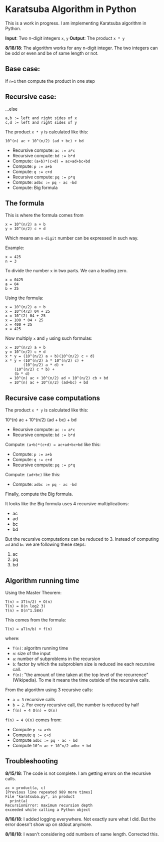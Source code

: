 # Karatsuba Algorithm in Python

This is a work in progress. I am implementing Karatsuba algorithm in Python.

**Input**: Two n-digit integers `x`, `y`
**Output**: The product `x * y`

**8/18/18**: The algorithm works for any n-digit integer. The two integers can be odd or even and be of same length or not.

## Base case:

If `n=1` then compute the product in one step

## Recursive case:

...else

    a,b := left and right sides of x
    c,d := left and right sides of y

The product `x * y` is calculated like this:

    10^(n) ac + 10^(n/2) (ad + bc) + bd

* Recursive compute: `ac := a*c`
* Recursive compute: `bd := b*d`
* Compute: `(a+b)*(c+d) = ac+ad+bc+bd`
* Compute: `p := a+b`
* Compute: `q := c+d`
* Recursive compute: `pq := p*q`
* Compute: `adbc := pq - ac -bd`
* Compute: Big formula

## The formula

This is where the formula comes from

    x = 10^(n/2) a + b
    y = 10^(n/2) c + d

Which means an `n-digit` number can be expressed in such way.

Example:

    x = 425
    n = 3

To divide the number `x` in two parts. We can a leading zero.

    x = 0425
    a = 04
    b = 25

Using the formula:

    x = 10^(n/2) a + b
    x = 10^(4/2) 04 + 25
    x = 10^(2) 04 + 25
    x = 100 * 04 + 25
    x = 400 + 25
    x = 425

Now multiply `x` and `y` using such formulas:

    x = 10^(n/2) a + b
    y = 10^(n/2) c + d
    x * y = (10^(n/2) a + b)(10^(n/2) c + d)
    x * y = (10^(n/2) a * 10^(n/2) c) +
            (10^(n/2) a * d) +
	    (10^(n/2) c * b) +
	    (b * d)
	  = 10^(n) ac + 10^(n/2) ad + 10^(n/2) cb + bd
	  = 10^(n) ac + 10^(n/2) (ad+bc) + bd

## Recursive case computations

The product `x * y` is calculated like this:

10^(n) ac + 10^(n/2) (ad + bc) + bd

* Recursive compute: `ac := a*c`
* Recursive compute: `bd := b*d`

Compute: `(a+b)*(c+d) = ac+ad+bc+bd` like this:

* Compute: `p := a+b`
* Compute: `q := c+d`
* Recursive compute: `pq := p*q`

Compute: `(ad+bc)` like this:

* Compute: `adbc := pq - ac -bd`

Finally, compute the Big formula.

It looks like the Big formula uses 4 recursive multiplications:

* ac
* ad
* bc
* bd

But the recursive computations can be reduced to 3. Instead of computing `ad` and `bc` we are following these steps:

1. ac
2. pq
3. bd

## Algorithm running time

Using the Master Theorem:

    T(n) = 3T(n/2) + O(n)
    T(n) = O(n log2 3)
    T(n) = O(n^1.584)

This comes from the formula:

    T(n) = aT(n/b) + f(n)

where:

* `T(n)`: algoritm running time
* `n`: size of the input
* `a`: number of subproblems in the recursion
* `b`: factor by which the subproblem size is reduced ine each recursive call.
* `f(n)`: "the amount of time taken at the top level of the recurrence" (Wikipedia). To me it means the time outside of the recursive calls.

From the algorithm using 3 recursive calls:

* `a = 3` recursive calls
* `b = 2`. For every recursive call, the number is reduced by half
* `f(n) = 4 O(n) = O(n)`

`f(n) = 4 O(n)` comes from:

* Compute `p := a+b`
* Compute `q := c+d`
* Compute `adbc := pq - ac - bd`
* Compute `10^n ac + 10^n/2 adbc + bd`

## Troubleshooting

**8/15/18**: The code is not complete. I am getting errors on the recursive calls.

    ac = product(a, c)
    [Previous line repeated 989 more times]
    File "karatsuba.py", in product
      print(a)
    RecursionError: maximum recursion depth
    exceeded while calling a Python object

**8/16/18**: I added logging everywhere. Not exactly sure what I did. But the error doesn't show up on stdout anymore.

**8/18/18**: I wasn't considering odd numbers of same length. Corrected this.
